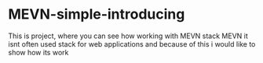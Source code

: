 # MEVN-simple-introducing

This is project, where you can see how working with MEVN stack MEVN it isnt often used stack for web applications and because of this i would like to show how its work
